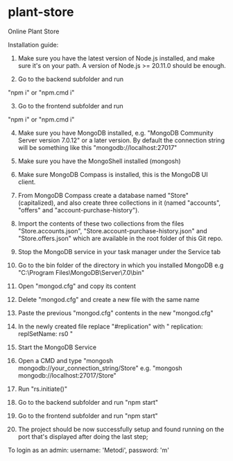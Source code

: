 # plant-store
Online Plant Store

Installation guide:



1) Make sure you have the latest version of Node.js 
installed, and make sure it's on your path. 
A version of Node.js >= 20.11.0 should be enough.


2) Go to the backend subfolder and run 

"npm i"
or
"npm.cmd i"


3) Go to the frontend subfolder and run 

"npm i"
or
"npm.cmd i"


4) Make sure you have MongoDB installed,
e.g. "MongoDB Community Server version 7.0.12"
or a later version.
By default the connection string will be 
something like this
"mongodb://localhost:27017"


5) Make sure you have the MongoShell installed (mongosh)


6) Make sure MongoDB Compass is installed,
this is the MongoDB UI client.


7) From MongoDB Compass create a database
named "Store" (capitalized), and also create three
collections in it (named "accounts", "offers" and "account-purchase-history").


8) Import the contents of these two collections
from the files "Store.accounts.json", "Store.account-purchase-history.json" and
"Store.offers.json" which are available in the root
folder of this Git repo.


9) Stop the MongoDB service in your task manager
under the Service tab


10) Go to the bin folder of the directory in which
you installed MongoDB e.g 	
"C:\Program Files\MongoDB\Server\7.0\bin"


11) Open "mongod.cfg" and copy its content


12) Delete "mongod.cfg" and create a new file with the same name


13) Paste the previous "mongod.cfg" contents in the new "mongod.cfg"


14) In the newly created file replace "#replication" with 
"
replication:
  replSetName: rs0
"

15) Start the MongoDB Service


16) Open a CMD and type "mongosh mongodb://your_connection_string/Store"
e.g. "mongosh mongodb://localhost:27017/Store" 


17) Run "rs.initiate()"


18) Go to the backend subfolder and run 
"npm start"


19) Go to the frontend subfolder and run 
"npm start"


20) The project should be now successfully setup and found running on the port that's displayed after doing the last step; 


To login as an admin: username: 'Metodi', password: 'm'